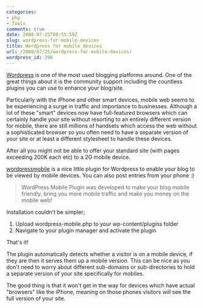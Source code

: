 ```yaml
---
categories:
- php
- Tools
comments: true
date: 2008-07-25T00:55:59Z
slug: wordpress-for-mobile-devices
title: Wordpress for mobile devices
url: /2008/07/25/wordpress-for-mobile-devices/
wordpress_id: 296
---
```


[Wordpress](http://wordpress.org/) is one of the most used blogging platforms around. One of the great things about it is the community support including the countless plugins you can use to enhance your blog/site.

Particularly with the iPhone and other smart devices, mobile web seems to be experiencing a surge in traffic and importance to businesses. Although a lot of these "smart" devices now have full-featured browsers which can certainly handle your site without resorting to an entirely different version for mobile, there are still millions of handsets which access the web without a sophisticated browser so you often need to have a separate version of your site or at least a different stylesheet to handle these devices.

After all you might not be able to offer your standard site (with pages exceeding 200K each etc) to a 2G mobile device.

[wordpressmobile](http://wordpressmobile.mobi/) is a nice little plugin for Wordpress to enable your blog to be viewed by mobile devices. You can also post entries from your phone :)

> WordPress Mobile Plugin was developed to make your blog mobile friendly, bring you more mobile traffic and make you money on the mobile web!

Installation couldn't be simpler;

  1. Upload wordpress-mobile.php to your wp-content/plugins folder
  2. Navigate to your plugin manager and activate the plugin

That's it!

The plugin automatically detects whether a visitor is on a mobile device, if they are then it serves them up a mobile version. This can be nice as you don't need to worry about different sub-domains or sub-directories to hold a separate version of your site specifically for mobiles.

The good thing is that it won't get in the way for devices which have actual "browsers" like the iPhone, meaning on those phones visitors will see the full version of your site.
